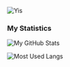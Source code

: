 ![Yis](https://user-images.githubusercontent.com/63722509/147647719-8858583d-d1a0-4245-b655-6267123e4293.gif)

### My Statistics

![My GitHub Stats](https://github-readme-stats.vercel.app/api?username=Sjoertjuh&show_icons=true&count_private=true&hide_title=true&include_all_commits=true)

![Most Used Langs](https://github-readme-stats.vercel.app/api/top-langs/?username=Sjoertjuh&layout=compact)
